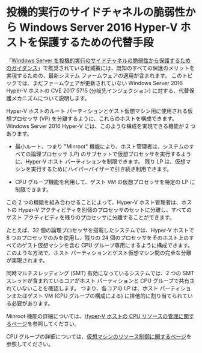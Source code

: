 # <a name="alternative-protection-for-windows-server-2016-hyper-v-hosts-against-the-speculative-execution-side-channel-vulnerabilities"></a>投機的実行のサイドチャネルの脆弱性から Windows Server 2016 Hyper-V ホストを保護するための代替手段 

「[Windows Server を投機的実行のサイドチャネルの脆弱性から保護するためのガイダンス](https://support.microsoft.com/help/4072698/windows-server-guidance-to-protect-against-the-speculative-execution)」で推奨されている軽減策には、既知のすべての保護のメリットを実現するための、最新システム ファームウェアの適用が含まれます。 このトピックでは、まだファームウェアが更新されていない Windows Server 2016 Hyper-V ホストの CVE 2017 5715 (分岐先インジェクション) に対する、代替保護メカニズムについて説明します。 

Hyper-V ホストのルート パーティションとゲスト仮想マシン用に使用される仮想プロセッサ (VP) を分離するように、これらのホストを構成できます。 Windows Server 2016 Hyper-V には、このような構成を実現できる機能が 2 つあります。 

- 最小ルート、つまり "Minroot" 機能により、ホスト管理者は、システムのすべての論理プロセッサ (LP) のサブセットで仮想プロセッサを実行するように、Hyper-V ホスト パーティションを制限できます。 残り LP は、仮想マシンを実行するためにハイパーバイザーで引き続き利用できます。 

- CPU グループ機能を利用して、ゲスト VM の仮想プロセッサを特定の LP に制限できます。 

この 2 つの機能を組み合わせることによって、Hyper-V ホスト管理者は、ホストの Hyper-V アクティビティを別個のプロセッサのセットに分離し、すべてのゲスト アクティビティを残りのプロセッサに分離することができます。 

たとえば、32 個の論理プロセッサを搭載したシステムでは、Hyper-V ホストで 8 つのプロセッサのみを使用し、残りの 24 個のプロセッサをそのホスト上のすべてのゲスト仮想マシンを含む CPU グループ専用にするように構成できます。 このような方法で、ホスト パーティションとゲスト仮想マシン間の完全な分離が実現されます。 

同時マルチスレッディング (SMT) 有効になっているシステムでは、2 つの SMT スレッドが含まれているコアがホスト パーティションと CPU グループで共有されていないことを確認します。 つまり、各コアの LP は、ホスト パーティションまたはゲスト VM (CPU グループの構成による) に排他的に割り当てられている必要があります。 

Minroot 機能の詳細については、[Hyper-V ホストの CPU リソースの管理に関するページ](https://docs.microsoft.com/windows-server/virtualization/hyper-v/manage/manage-hyper-v-minroot-2016)を参照してください。  

CPU グループの詳細については、[仮想マシンのリソース制御に関するページ](https://docs.microsoft.com/windows-server/virtualization/hyper-v/manage/manage-hyper-v-cpugroups)を参照してください。 


